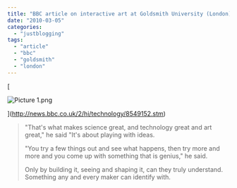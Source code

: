 ```yaml
---
title: "BBC article on interactive art at Goldsmith University (London)"
date: "2010-03-05"
categories: 
  - "justblogging"
tags: 
  - "article"
  - "bbc"
  - "goldsmith"
  - "london"
---
```


[

![Picture 1.png](/media/static/blog_img/picture-1.png)

](http://news.bbc.co.uk/2/hi/technology/8549152.stm)

> "That's what makes science great, and technology great and art great," he said "It's about playing with ideas.
> 
> "You try a few things out and see what happens, then try more and more and you come up with something that is genius," he said.
> 
> Only by building it, seeing and shaping it, can they truly understand. Something any and every maker can identify with.
